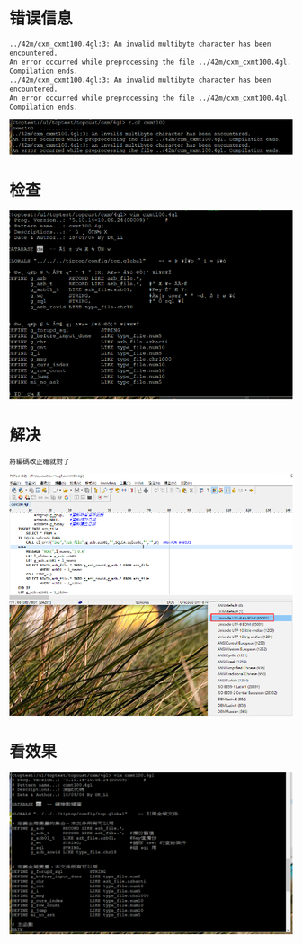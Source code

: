 # 错误信息
```
../42m/cxm_cxmt100.4gl:3: An invalid multibyte character has been encountered.
An error occurred while preprocessing the file ../42m/cxm_cxmt100.4gl. Compilation ends.
../42m/cxm_cxmt100.4gl:3: An invalid multibyte character has been encountered.
An error occurred while preprocessing the file ../42m/cxm_cxmt100.4gl. Compilation ends.
```

![](image/1-1.png)

# 检查

![](image/1-2.png)

# 解决

`將編碼改正確就對了`

![](image/1-3.png)

# 看效果

![](image/1-4.png)